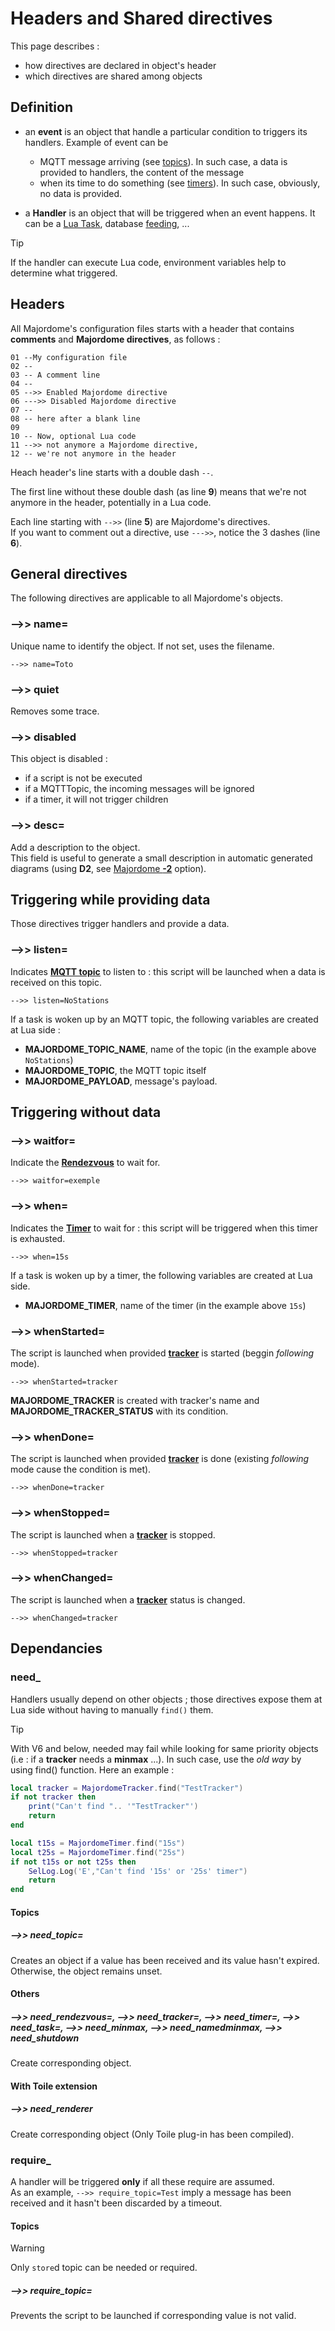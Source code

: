 # Headers and Shared directives

This page describes :
- how directives are declared in object's header
- which directives are shared among objects

## Definition

- an **event**  is an object that handle a particular condition to triggers its handlers. Example of event can be 
  - MQTT message arriving (see [topics](topic.md)). In such case, a data is provided to handlers, the content of the message
  - when its time to do something (see [timers](timer.md)). In such case, obviously, no data is provided.

- a **Handler** is an object that will be triggered when an event happens. It can be a [Lua Task](Task(lua).md), database [feeding](Database/feed.md), ...

> [!TIP]
> If the handler can execute Lua code, environment variables help to determine what triggered.
 
## Headers

All Majordome's configuration files starts with a header that contains 
**comments** and **Majordome directives**, as follows :

```Lua=
01 --My configuration file
02 --
03 -- A comment line
04 --
05 -->> Enabled Majordome directive
06 --->> Disabled Majordome directive
07 --
08 -- here after a blank line
09
10 -- Now, optional Lua code
11 -->> not anymore a Majordome directive, 
12 -- we're not anymore in the header
```

Heach header's line starts with a double dash `--`.

The first line without these double dash (as line **9**) means that we're not anymore in the header, potentially in a Lua code.

Each line starting with `-->>` (line **5**) are Majordome's directives.<br>
If you want to comment out a directive, use `--->>`, notice the 3 dashes (line **6**).

## General directives
The following directives are applicable to all Majordome's objects.

### -->> name=
Unique name to identify the object. If not set, uses the filename.
```
-->> name=Toto
```
### -->> quiet
Removes some trace.

### -->> disabled
This object is disabled : 
- if a script is not be executed
- if a MQTTTopic, the incoming messages will be ignored
- if a timer, it will not trigger children

### -->> desc=
Add a description to the object.<br>
This field is useful to generate a small description in automatic generated diagrams (using **D2**, see [Majordome **-2**](Readme.md) option).

## Triggering while providing data

Those directives trigger handlers and provide a data.

### -->> listen=
Indicates [**MQTT topic**](topic.md) to listen to : this script will be launched when a data
is received on this topic.
```
-->> listen=NoStations
```
If a task is woken up by an MQTT topic, the following variables are created at Lua side :
- **MAJORDOME_TOPIC_NAME**, name of the topic (in the example above `NoStations`)
- **MAJORDOME_TOPIC**, the MQTT topic itself
- **MAJORDOME_PAYLOAD**, message's payload.

## Triggering without data

### -->> waitfor=
Indicate the [**Rendezvous**](rendezvous.md) to wait for.
```
-->> waitfor=exemple
```

### -->> when=
Indicates the [**Timer**](timer.md) to wait for : 
this script will be triggered when this timer is exhausted.
```
-->> when=15s
```
If a task is woken up by a timer, the following variables are created at Lua side.
- **MAJORDOME_TIMER**, name of the timer (in the example above `15s`)

### -->> whenStarted=
The script is launched when provided [**tracker**](tracker.md) is started (beggin *following* mode).
```
-->> whenStarted=tracker
```
**MAJORDOME_TRACKER** is created with tracker's name and **MAJORDOME_TRACKER_STATUS** with its condition.

### -->> whenDone=
The script is launched when provided [**tracker**](tracker.md) is done (existing *following* mode cause the condition is met).
```
-->> whenDone=tracker
```

### -->> whenStopped=
The script is launched when a [**tracker**](tracker.md) is stopped.
```
-->> whenStopped=tracker
```

### -->> whenChanged=
The script is launched when a [**tracker**](tracker.md) status is changed.
```
-->> whenChanged=tracker
```
## Dependancies
### need_
Handlers usually depend on other objects ; those directives expose them at Lua side without having to manually `find()` them.
> [!TIP]
> With V6 and below, needed may fail while looking for same priority objects (i.e : if a **tracker** needs a **minmax** ...). In such case, use the *old way* by using find() function.
> Here an example :
```lua
local tracker = MajordomeTracker.find("TestTracker")
if not tracker then
	print("Can't find ".. '"TestTracker"')
	return
end

local t15s = MajordomeTimer.find("15s")
local t25s = MajordomeTimer.find("25s")
if not t15s or not t25s then
	SelLog.Log('E',"Can't find '15s' or '25s' timer")
	return
end
```

#### Topics
##### -->> need_topic=
Creates an object if a value has been received and its value hasn't expired. Otherwise, the object remains unset.

#### Others
##### -->> need_rendezvous=, -->> need_tracker=, -->> need_timer=, -->> need_task=, -->> need_minmax, -->> need_namedminmax, -->> need_shutdown
Create corresponding object.

#### With Toile extension
##### -->> need_renderer
Create corresponding object (Only Toile plug-in has been compiled).

### require_
A handler will be triggered **only** if all these require are assumed.<br>
As an example, `-->> require_topic=Test` imply a message has been received and it hasn't been discarded by a timeout.

#### Topics
> [!WARNING]
> Only `store`d topic can be  needed or required.

##### -->> require_topic=
Prevents the script to be launched if corresponding value is not valid.
